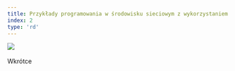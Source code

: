 ```yaml
---
title: Przykłady programowania w środowisku sieciowym z wykorzystaniem niskopoziomowego API gniazd C++
index: 2
type: 'rd'
---
```


[![](https://img.shields.io/badge/github-808080?style=for-the-badge&logo=github)](https://github.com/milosz08/sock-net-programming) &nbsp;

Wkrótce

